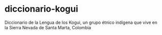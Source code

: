 # diccionario-kogui
Diccionario de la Lengua de los Kogui, un grupo étnico indígena que vive en la Sierra Nevada de Santa Marta, Colombia
